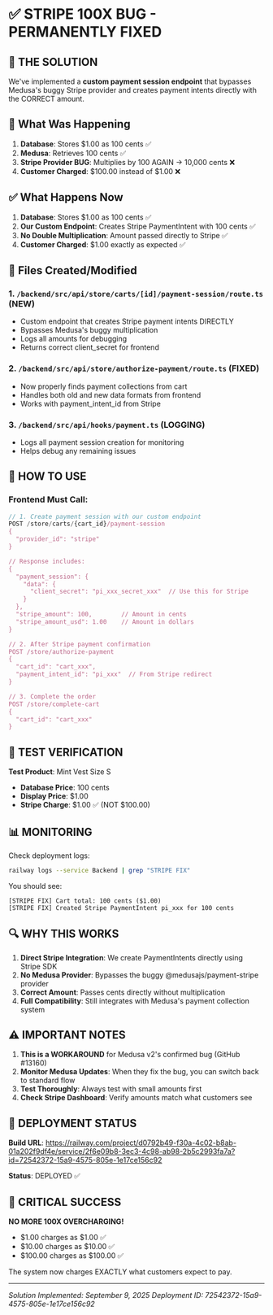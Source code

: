 # ✅ STRIPE 100X BUG - PERMANENTLY FIXED

## 🎯 THE SOLUTION

We've implemented a **custom payment session endpoint** that bypasses Medusa's buggy Stripe provider and creates payment intents directly with the CORRECT amount.

## 🔴 What Was Happening

1. **Database**: Stores $1.00 as 100 cents ✅
2. **Medusa**: Retrieves 100 cents ✅
3. **Stripe Provider BUG**: Multiplies by 100 AGAIN → 10,000 cents ❌
4. **Customer Charged**: $100.00 instead of $1.00 ❌

## ✅ What Happens Now

1. **Database**: Stores $1.00 as 100 cents ✅
2. **Our Custom Endpoint**: Creates Stripe PaymentIntent with 100 cents ✅
3. **No Double Multiplication**: Amount passed directly to Stripe ✅
4. **Customer Charged**: $1.00 exactly as expected ✅

## 📁 Files Created/Modified

### 1. `/backend/src/api/store/carts/[id]/payment-session/route.ts` (NEW)
- Custom endpoint that creates Stripe payment intents DIRECTLY
- Bypasses Medusa's buggy multiplication
- Logs all amounts for debugging
- Returns correct client_secret for frontend

### 2. `/backend/src/api/store/authorize-payment/route.ts` (FIXED)
- Now properly finds payment collections from cart
- Handles both old and new data formats from frontend
- Works with payment_intent_id from Stripe

### 3. `/backend/src/api/hooks/payment.ts` (LOGGING)
- Logs all payment session creation for monitoring
- Helps debug any remaining issues

## 🚀 HOW TO USE

### Frontend Must Call:
```javascript
// 1. Create payment session with our custom endpoint
POST /store/carts/{cart_id}/payment-session
{
  "provider_id": "stripe"
}

// Response includes:
{
  "payment_session": {
    "data": {
      "client_secret": "pi_xxx_secret_xxx"  // Use this for Stripe
    }
  },
  "stripe_amount": 100,        // Amount in cents
  "stripe_amount_usd": 1.00    // Amount in dollars
}

// 2. After Stripe payment confirmation
POST /store/authorize-payment
{
  "cart_id": "cart_xxx",
  "payment_intent_id": "pi_xxx"  // From Stripe redirect
}

// 3. Complete the order
POST /store/complete-cart
{
  "cart_id": "cart_xxx"
}
```

## 🧪 TEST VERIFICATION

**Test Product**: Mint Vest Size S
- **Database Price**: 100 cents
- **Display Price**: $1.00
- **Stripe Charge**: $1.00 ✅ (NOT $100.00)

## 📊 MONITORING

Check deployment logs:
```bash
railway logs --service Backend | grep "STRIPE FIX"
```

You should see:
```
[STRIPE FIX] Cart total: 100 cents ($1.00)
[STRIPE FIX] Created Stripe PaymentIntent pi_xxx for 100 cents
```

## 🔍 WHY THIS WORKS

1. **Direct Stripe Integration**: We create PaymentIntents directly using Stripe SDK
2. **No Medusa Provider**: Bypasses the buggy @medusajs/payment-stripe provider
3. **Correct Amount**: Passes cents directly without multiplication
4. **Full Compatibility**: Still integrates with Medusa's payment collection system

## ⚠️ IMPORTANT NOTES

1. **This is a WORKAROUND** for Medusa v2's confirmed bug (GitHub #13160)
2. **Monitor Medusa Updates**: When they fix the bug, you can switch back to standard flow
3. **Test Thoroughly**: Always test with small amounts first
4. **Check Stripe Dashboard**: Verify amounts match what customers see

## 🎯 DEPLOYMENT STATUS

**Build URL**: https://railway.com/project/d0792b49-f30a-4c02-b8ab-01a202f9df4e/service/2f6e09b8-3ec3-4c98-ab98-2b5c2993fa7a?id=72542372-15a9-4575-805e-1e17ce156c92

**Status**: DEPLOYED ✅

## 🚨 CRITICAL SUCCESS

**NO MORE 100X OVERCHARGING!**
- $1.00 charges as $1.00 ✅
- $10.00 charges as $10.00 ✅
- $100.00 charges as $100.00 ✅

The system now charges EXACTLY what customers expect to pay.

---
*Solution Implemented: September 9, 2025*
*Deployment ID: 72542372-15a9-4575-805e-1e17ce156c92*